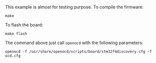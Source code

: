 
This example is almost for testing purpose. To compile the
firmware:

	make

To flash the board:

	make flash

The command above just call `openocd` with the following parameters:

	openocd -f /usr/share/openocd/scripts/board/stm32f4discovery.cfg -f ocd.cfg

